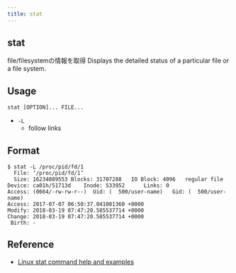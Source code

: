 ```yaml
---
title: stat
---
```


## stat
file/filesystemの情報を取得
Displays the detailed status of a particular file or a file system.

## Usage

```
stat [OPTION]... FILE...
```

* `-L`
    * follow links

## Format

```
$ stat -L /proc/pid/fd/1
  File: ‘/proc/pid/fd/1’
  Size: 16234089553	Blocks: 31707288   IO Block: 4096   regular file
Device: ca01h/51713d	Inode: 533952      Links: 0
Access: (0664/-rw-rw-r--)  Uid: (  500/user-name)   Gid: (  500/user-name)
Access: 2017-07-07 06:50:37.041081360 +0000
Modify: 2018-03-19 07:47:20.585537714 +0000
Change: 2018-03-19 07:47:20.585537714 +0000
 Birth: -
```

## Reference
* [Linux stat command help and examples](https://www.computerhope.com/unix/stat.htm)
